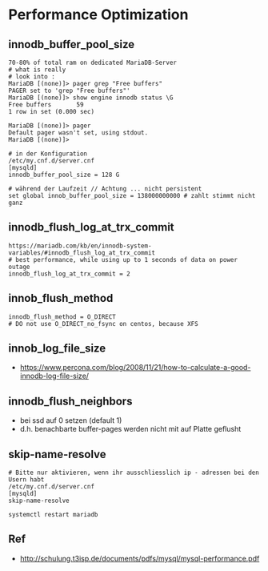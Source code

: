 # Performance Optimization 

## innodb_buffer_pool_size 

```
70-80% of total ram on dedicated MariaDB-Server
# what is really 
# look into :
MariaDB [(none)]> pager grep "Free buffers"
PAGER set to 'grep "Free buffers"'
MariaDB [(none)]> show engine innodb status \G 
Free buffers       59
1 row in set (0.000 sec)

MariaDB [(none)]> pager 
Default pager wasn't set, using stdout.
MariaDB [(none)]> 

# in der Konfiguration 
/etc/my.cnf.d/server.cnf
[mysqld]
innodb_buffer_pool_size = 128 G

# während der Laufzeit // Achtung ... nicht persistent 
set global innob_buffer_pool_size = 138000000000 # zahlt stimmt nicht ganz 

```

## innodb_flush_log_at_trx_commit 

```
https://mariadb.com/kb/en/innodb-system-variables/#innodb_flush_log_at_trx_commit
# best performance, while using up to 1 seconds of data on power outage
innodb_flush_log_at_trx_commit = 2 
```

## innob_flush_method 

```
innodb_flush_method = O_DIRECT
# DO not use O_DIRECT_no_fsync on centos, because XFS 
```

## innob_log_file_size 

  * https://www.percona.com/blog/2008/11/21/how-to-calculate-a-good-innodb-log-file-size/
 
## innodb_flush_neighbors 

  * bei ssd auf 0 setzen (default 1) 
  * d.h. benachbarte buffer-pages werden nicht mit auf Platte geflusht 

## skip-name-resolve 

```
# Bitte nur aktivieren, wenn ihr ausschliesslich ip - adressen bei den Usern habt 
/etc/my.cnf.d/server.cnf 
[mysqld]
skip-name-resolve 

systemctl restart mariadb 

```


## Ref

  * http://schulung.t3isp.de/documents/pdfs/mysql/mysql-performance.pdf
